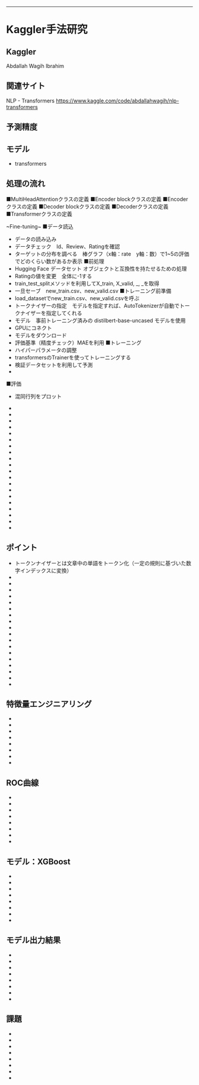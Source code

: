 
----------------------------------------------------------------------------------------------------------  
  
# Kaggler手法研究

##  Kaggler
Abdallah Wagih Ibrahim

## 関連サイト
NLP - Transformers
https://www.kaggle.com/code/abdallahwagih/nlp-transformers

##  予測精度


##  モデル
- transformers

##  処理の流れ
■MultiHeadAttentionクラスの定義
■Encoder blockクラスの定義
■Encoderクラスの定義
■Decoder blockクラスの定義
■Decoderクラスの定義
■Transformerクラスの定義

~Fine-tuning~
■データ読込
- データの読み込み　
- データチェック　Id、Review、Ratingを確認
- ターゲットの分布を調べる　棒グラフ（x軸：rate　y軸：数）で1~5の評価でどのくらい数があるか表示
■前処理
- Hugging Face データセット オブジェクトと互換性を持たせるための処理
- Ratingの値を変更　全体に-1する
- train_test_splitメソッドを利用してX_train, X_valid, _, _を取得
- 一旦セーブ　new_train.csv、new_valid.csv
■トレーニング前準備
- load_datasetでnew_train.csv、new_valid.csvを呼ぶ
- トークナイザーの指定　モデルを指定すれば、AutoTokenizerが自動でトークナイザーを指定してくれる
- モデル　事前トレーニング済みの distilbert-base-uncased モデルを使用
- GPUにコネクト
- モデルをダウンロード
- 評価基準（精度チェック）MAEを利用
■トレーニング
- ハイパーパラメータの調整
- transformersのTrainerを使ってトレーニングする
- 検証データセットを利用して予測
- 
■評価
- 混同行列をプロット
- 
- 

- 
- 
- 
- 
- 
- 
- 
- 

- 
- 
- 
- 
- 
- 
- 

- 
- 
- 




##  ポイント
- トークンナイザーとは文章中の単語をトークン化（一定の規則に基づいた数字インデックスに変換）
- 
- 
- 
- 
- 
- 
- 
- 
- 
- 
- 
- 
- 
- 
- 
- 
- 
- 

##  特徴量エンジニアリング
- 
- 
- 
- 
- 
- 
- 
- 



##  ROC曲線
- 
- 
- 
- 
- 
- 
- 
- 

##  モデル：XGBoost
- 
- 
- 
- 
- 
- 
- 
- 


##  モデル出力結果
- 
- 
- 
- 
- 
- 
- 
- 



##  課題
- 
- 
- 
- 
- 
- 
- 
- 
